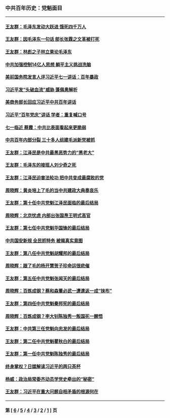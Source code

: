 ### 中共百年历史：党魁面目
---
#### [王友群：毛泽东发动大跃进 饿死四千万人](../../pages/nf1176107/n13177158.md?08250430) 
#### [王友群：因毛泽东一句话 部长张霖之文革被打死](../../pages/nf1176107/n13161711.md?08250430) 
#### [王友群：林彪之子林立果论毛泽东](../../pages/nf1176107/n13128622.md?08250430) 
#### [中共加强控制14亿人思想 躺平主义挑战洗脑](../../pages/nf1176107/n13094299.md?08250430) 
#### [美前国务院发言人评习近平七一讲话：百年暴政](../../pages/nf1176107/n13066986.md?08250430) 
#### [习近平发“头破血流”威胁 蓬佩奥解析](../../pages/nf1176107/n13063604.md?08250430) 
#### [美商务部长回应习近平中共百年讲话](../../pages/nf1176107/n13062903.md?08250430) 
#### [习近平“百年党庆”讲话 学者：重复喊口号](../../pages/nf1176107/n13061411.md?08250430) 
#### [七一临近 蔡霞：中共比表面看起来更脆弱](../../pages/nf1176107/n13056418.md?08250430) 
#### [中共百年内部分裂 三十多人组建毛派新党被抓](../../pages/nf1176107/n13044023.md?08250430) 
#### [王友群：江泽民是中共最黑恶势力的“黑老大”](../../pages/nf1176107/n13022180.md?08250430) 
#### [王友群：毛泽东的接班人刘少奇之死](../../pages/nf1176107/n12991772.md?08250430) 
#### [王友群：江泽民迫害法轮功 把中共变成最腐败的党](../../pages/nf1176107/n12947347.md?08250430) 
#### [周晓辉：黄炎培上了毛的当中共建政大典奏哀乐](../../pages/nf1176107/n12942780.md?08250430) 
#### [王友群：第十任中共党魁江泽民面临的最后结局](../../pages/nf1176107/n12933748.md?08250430) 
#### [周晓辉：北京忧虑 内部出张国焘王明式高官](../../pages/nf1176107/n12931709.md?08250430) 
#### [王友群：第七任中共党魁华国锋的最后结局](../../pages/nf1176107/n12918457.md?08250430) 
#### [中共国安新规 全民抓特务 被揭真实意图](../../pages/nf1176107/n12911615.md?08250430) 
#### [王友群：第八任中共党魁胡耀邦的最后结局](../../pages/nf1176107/n12902918.md?08250430) 
#### [周晓辉：跟了毛的杨开慧贺子珍命运很悲催](../../pages/nf1176107/n12877804.md?08250430) 
#### [王友群：第五任中共党魁张闻天的最后结局](../../pages/nf1176107/n12865420.md?08250430) 
#### [周晓辉：百炼成钢？蔡和森董必武一遭遣返一成“抹布”](../../pages/nf1176107/n12854806.md?08250430) 
#### [王友群：第四任中共党魁秦邦宪的最后结局](../../pages/nf1176107/n12855290.md?08250430) 
#### [周晓辉：百炼成钢？李大钊陈独秀一叛国死一醒悟](../../pages/nf1176107/n12847981.md?08250430) 
#### [王友群：中共第三任党魁向忠发的最后结局](../../pages/nf1176107/n12840390.md?08250430) 
#### [王友群：第二任中共党魁瞿秋白的最后结局](../../pages/nf1176107/n12824710.md?08250430) 
#### [王友群：第一任中共党魁陈独秀的最后结局](../../pages/nf1176107/n12809869.md?08250430) 
#### [终身掌权？日媒解读习近平的两只茶杯](../../pages/nf1176107/n12805064.md?08250430) 
#### [杨威：政治局常委齐动员学党史牵出的“秘密”](../../pages/nf1176107/n12764642.md?08250430) 
#### [王友群：习近平在重大问题自相矛盾的根源何在](../../pages/nf1176107/n12499563.md?08250430) 

---
#### 第 [ [6](./6.md?08250430) / [5](./5.md?08250430) / [4](./4.md?08250430) / [3](./3.md?08250430) / [2](./2.md?08250430) / [1](./1.md?08250430) ] 页

